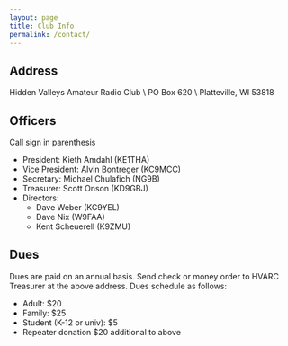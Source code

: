 ```yaml
---
layout: page
title: Club Info
permalink: /contact/
---
```


## Address

Hidden Valleys Amateur Radio Club \\
PO Box 620 \\
Platteville, WI 53818

## Officers
Call sign in parenthesis
- President: Kieth Amdahl (KE1THA)
- Vice President: Alvin Bontreger (KC9MCC)
- Secretary: Michael Chulafich (NG9B)
- Treasurer: Scott Onson (KD9GBJ)
- Directors:
  - Dave Weber (KC9YEL)
  - Dave Nix (W9FAA)
  - Kent Scheuerell (K9ZMU)

## Dues

Dues are paid on an annual basis. Send check or money order to HVARC Treasurer at the above address. Dues schedule as follows:
- Adult: $20
- Family: $25
- Student (K-12 or univ): $5
- Repeater donation $20 additional to above
